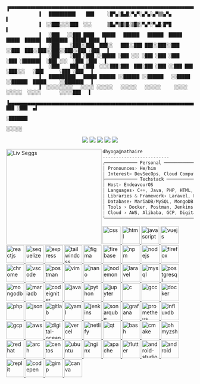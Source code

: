 ```ascii

            ▐▀▀▀▀▀▀▀▀▀▀▀▀▀▀▀▀▀▀▀▀▀▀▀▀▀▀▀▀▀▀▀▀▀▀▀▀▀▀▀▀▀▀▀▀▀▀▀▀▀▀▀▀▀▀▀▀▀▀▀▀▀▀▀▀▀▀▀▀▀▀▀▀▀▀▀▀▀▀▀▀▀▀▀▀▀▀▀▀▀▀▀▌
            ▐   ██████████    ███     ░█▀▄░█▄█░▀▄▀░▄▀▄░▄▀▒▒▄▀▄                                          ▌
            ▐  ░░███░░░░███  ░░░      ▒█▄▀▒█▒█░▒█▒░▀▄▀░▀▄█░█▀█                                          ▌
            ▐   ░███   ░░███ ████   █████   ██████   ██████  █████ █████  ██████  ████████  █████ ████  ▌
            ▐   ░███    ░███░░███  ███░░   ███░░███ ███░░███░░███ ░░███  ███░░███░░███░░███░░███ ░███   ▌
            ▐   ░███    ░███ ░███ ░░█████ ░███ ░░░ ░███ ░███ ░███  ░███ ░███████  ░███ ░░░  ░███ ░███   ▌
            ▐   ░███    ███  ░███  ░░░░███░███  ███░███ ░███ ░░███ ███  ░███░░░   ░███      ░███ ░███   ▌
            ▐   ██████████   █████ ██████ ░░██████ ░░██████   ░░█████   ░░██████  █████     ░░███████   ▌
            ▐  ░░░░░░░░░░   ░░░░░ ░░░░░░   ░░░░░░   ░░░░░░     ░░░░░     ░░░░░░  ░░░░░       ░░░░░███   ▌
            ▐▄▄▄▄▄▄▄▄▄▄▄▄▄▄▄▄▄▄▄▄▄▄▄▄▄▄▄▄▄▄▄▄▄▄▄▄▄▄▄▄▄▄▄▄▄▄▄▄▄▄▄▄▄▄▄▄▄▄▄▄▄▄▄▄▄▄▄▄▄▄▄▄▄▄▄▄▄▄  ███ ░███  ▄▌
                                                                                             ░███████    
                                                                                               ░░░░░░      
```
<div align="center">
            
[<img src="https://img.shields.io/badge/Portfolio-%23000000.svg?&style=for-the-badge&logo=react&logoColor=61DAFB">](https://[dhyoga.vercel.app/](https://dhyoga.vercel.app/))
[<img src="https://img.shields.io/badge/Gmail-D14836?style=for-the-badge&logo=gmail&logoColor=white">](https://mail.google.com/mail/?view=cm&fs=1&to=dhyogap@gmail.com)
[<img src="https://img.shields.io/badge/linkedin-%230077B5.svg?&style=for-the-badge&logo=linkedin&logoColor=white">](https://www.linkedin.com/in/dhyoga/)
[<img src="https://img.shields.io/badge/Medium-12100E?style=for-the-badge&logo=medium&logoColor=white">](https://medium.com/@dhyogap)
[<img src="https://img.shields.io/badge/Discord-7289DA?style=for-the-badge&logo=discord&logoColor=white">](https://discord.com/users/551617156157014848)

</div>

<img align="left" src="https://media.tenor.com/GJj7lj4IhpsAAAAi/liv-punishing-gray-raven.gif" alt="Liv Seggs" width="256" /> 

```csharp
dhyoga@nathaire
-------------------------
╭──────────── Personal ────────────────────────────────────────────────────── 
│ Pronounces› He/him 
│ Interest> DevSecOps, Cloud Computing, Backend, Cyber Security
├──────────── Techstack ───────────────────────────────────────────────────── 
│ Host› EndeavourOS
│ Languages› C++, Java, PHP, HTML, CSS, Javascript, Python, Shell Script
│ Libraries & Framework› Laravel, ReactJS, ExpressJS, TailwindCSS, Bootstrap
│ Database› MariaDB/MySQL, MongoDB
│ Tools › Docker, Postman, Jenkins, Grafana, Firebase, Gitlab
| Cloud › AWS, Alibaba, GCP, Digital Ocean, Iniz
╰──────────────────────────────────────────────────────────────────────────── 
```

<p>
            <a href="https://developer.mozilla.org/en-US/docs/Web/CSS" target="_blank">
                        <img src="https://cdn.jsdelivr.net/gh/devicons/devicon@latest/icons/css3/css3-original.svg" alt="css" width="48" height="48" />
            </a>
            <a href="https://developer.mozilla.org/en-US/docs/Web/HTML" target="_blank">
                        <img src="https://cdn.jsdelivr.net/gh/devicons/devicon@latest/icons/html5/html5-original.svg" alt="html" width="48" height="48" />
            </a>
            <a href="https://developer.mozilla.org/en-US/docs/Web/JavaScript" target="_blank">
                        <img src="https://cdn.jsdelivr.net/gh/devicons/devicon@latest/icons/javascript/javascript-original.svg" alt="javascript" width="48" height="48" />
            </a>
            <a href="https://vuejs.org/" target="_blank">
                        <img src="https://cdn.jsdelivr.net/gh/devicons/devicon@latest/icons/vuejs/vuejs-original.svg" alt="vuejs" width="48" height="48"  />
            </a>
            <a href="https://reactjs.org/" target="_blank">
                        <img src="https://cdn.jsdelivr.net/gh/devicons/devicon@latest/icons/react/react-original.svg" alt="reactjs" width="48" height="48"  />
            </a>
            <a href="https://sequelize.org/" target="_blank">                       
                        <img src="https://cdn.jsdelivr.net/gh/devicons/devicon@latest/icons/sequelize/sequelize-original.svg" alt="sequelize" width="48" height="48" />
            </a>
            <a href="https://expressjs.com/" target="_blank">
                        <img src="https://cdn.jsdelivr.net/gh/devicons/devicon@latest/icons/express/express-original.svg" alt="express" width="48" height="48" />
            </a>
            <a href="https://www.tailwindcss.com/" target="_blank">
                        <img src="https://cdn.jsdelivr.net/gh/devicons/devicon@latest/icons/tailwindcss/tailwindcss-original.svg" alt="tailwindcss" width="48" height="48" />
            </a>
            <a href="https://figma.com/" target="_blank">
                        <img src="https://cdn.jsdelivr.net/gh/devicons/devicon@latest/icons/figma/figma-original.svg" alt="figma" width="48" height="48"  />
            </a>
            <a href="https://firebase.google.com/" target="_blank">
                        <img src="https://cdn.jsdelivr.net/gh/devicons/devicon@latest/icons/firebase/firebase-original.svg" alt="firebase" width="48" height="48"  />
            </a>            
            <a href="https://www.npmjs.com/" target="_blank">
                        <img src="https://cdn.jsdelivr.net/gh/devicons/devicon@latest/icons/npm/npm-original-wordmark.svg" alt="npm" width="48" height="48" />
            </a>
            <a href="https://nodejs.org/" target="_blank">
                        <img src="https://cdn.jsdelivr.net/gh/devicons/devicon@latest/icons/nodejs/nodejs-original.svg" alt="nodejs" width="48" height="48"  />
            </a>
            <a href="https://www.mozilla.org/en-US/firefox/" target="_blank">
                        <img src="https://cdn.jsdelivr.net/gh/devicons/devicon@latest/icons/firefox/firefox-original.svg" alt="firefox" width="48" height="48" />
            </a>
            <a href="https://www.google.com/chrome/" target="_blank">
                        <img src="https://cdn.jsdelivr.net/gh/devicons/devicon@latest/icons/chrome/chrome-original.svg" alt="chrome" width="48" height="48" />
            </a>
            <a href="https://code.visualstudio.com/" target="_blank">              
                        <img src="https://cdn.jsdelivr.net/gh/devicons/devicon@latest/icons/vscode/vscode-original.svg" alt="vscode" width="48" height="48" />
            </a>
            <a href="https://www.postman.com/" target="_blank">
                        <img src="https://cdn.jsdelivr.net/gh/devicons/devicon@latest/icons/postman/postman-original.svg" alt="postman" width="48" height="48" />
            </a>
            <a href="https://www.vim.org/" target="_blank">
                        <img src="https://cdn.jsdelivr.net/gh/devicons/devicon@latest/icons/vim/vim-original.svg" alt="vim" width="48" height="48" />
            </a>            
            <a href="https://nano.org/en" target="_blank">
                        <img src="https://cdn.jsdelivr.net/gh/devicons/devicon@latest/icons/nano/nano-original.svg" alt="nano" width="48" height="48" />
            </a>            
            <a href="https://nodemon.io/" target="_blank">
                        <img src="https://cdn.jsdelivr.net/gh/devicons/devicon@latest/icons/nodemon/nodemon-original.svg" alt="nodemon" width="48" height="48" />
            </a>
            <a href="http://laravel.com/" target="_blank">
                        <img src="https://cdn.jsdelivr.net/gh/devicons/devicon@latest/icons/laravel/laravel-original.svg" alt="laravel" width="48" height="48"  />
            </a>
            <a href="https://www.mysql.com/" target="_blank">
                        <img src="https://cdn.jsdelivr.net/gh/devicons/devicon@latest/icons/mysql/mysql-original.svg" alt="mysql" width="48" height="48" />
            </a>
            <a href="https://www.postgresql.org/" target="_blank">
                        <img src="https://cdn.jsdelivr.net/gh/devicons/devicon@latest/icons/postgresql/postgresql-original.svg" alt="postgresql" width="48" height="48" />
            </a>            
            <a href="https://www.mongodb.com/" target="_blank">
                        <img src="https://cdn.jsdelivr.net/gh/devicons/devicon@latest/icons/mongodb/mongodb-original.svg" alt="mongodb" width="48" height="48" />
            </a>
            <a href="https://mariadb.org/" target="_blank">
                        <img src="https://cdn.jsdelivr.net/gh/devicons/devicon@latest/icons/mariadb/mariadb-original.svg" alt="mariadb" width="48" height="48"  />
            </a>
            <a href="https://codeigniter.com/" target="_blank">
                        <img src="https://cdn.jsdelivr.net/gh/devicons/devicon@latest/icons/codeigniter/codeigniter-plain.svg" alt="codeigniter" width="48" height="48" />
            </a>
            <a href="https://www.java.com/en/" target="_blank">
                        <img src="https://cdn.jsdelivr.net/gh/devicons/devicon@latest/icons/java/java-original.svg" alt="java" width="48" height="48" />
            </a>
            <a href="https://www.python.org/" target="_blank">
                        <img src="https://cdn.jsdelivr.net/gh/devicons/devicon@latest/icons/python/python-original.svg" alt="python" width="48" height="48" />
            </a>
            <a href="https://jupyter.org/" target="_blank">
                        <img src="https://cdn.jsdelivr.net/gh/devicons/devicon@latest/icons/jupyter/jupyter-original-wordmark.svg" alt="jupyter" width="48" height="48" />
            </a>
            <a href="https://www.open-std.org/jtc1/sc22/wg14/" target="_blank">
                        <img src="https://cdn.jsdelivr.net/gh/devicons/devicon@latest/icons/c/c-original.svg" alt="c" width="48" height="48" />
            </a>
            <a href="https://gcc.gnu.org/" target="_blank">
                        <img src="https://cdn.jsdelivr.net/gh/devicons/devicon@latest/icons/gcc/gcc-original.svg" alt="gcc" width="48" height="48" />
            </a>
            <a href="https://www.docker.com/" target="_blank">
                        <img src="https://cdn.jsdelivr.net/gh/devicons/devicon@latest/icons/docker/docker-original.svg" alt="docker" width="48" height="48"  />
            </a>
            <a href="https://www.php.net/" target="_blank">
                        <img src="https://cdn.jsdelivr.net/gh/devicons/devicon@latest/icons/php/php-original.svg" alt="php" width="48" height="48"  />
            </a>
            <a href="https://www.json.org/json-en.html" target="_blank">
                        <img src="https://cdn.jsdelivr.net/gh/devicons/devicon@latest/icons/json/json-original.svg" alt="json" width="48" height="48" />
            </a>
            <a href="https://about.gitlab.com/" target="_blank">
                        <img src="https://cdn.jsdelivr.net/gh/devicons/devicon@latest/icons/gitlab/gitlab-original.svg" alt="gitlab" width="48" height="48" />
            </a>
            <a href="https://yaml.org/" target="_blank">
                        <img src="https://cdn.jsdelivr.net/gh/devicons/devicon@latest/icons/yaml/yaml-original.svg" alt="yaml" width="48" height="48" />
            </a>
            <a href="https://www.jenkins.io/" target="_blank">
                        <img src="https://cdn.jsdelivr.net/gh/devicons/devicon@latest/icons/jenkins/jenkins-original.svg" alt="jenkins" width="48" height="48" />
            </a>
            <a href="https://www.sonarsource.com/products/sonarqube/" target="_blank">
                        <img src="https://cdn.jsdelivr.net/gh/devicons/devicon@latest/icons/sonarqube/sonarqube-original.svg" alt="sonarqube" width="48" height="48" />
            </a>
            <a href="https://grafana.com/" target="_blank">
                        <img src="https://cdn.jsdelivr.net/gh/devicons/devicon@latest/icons/grafana/grafana-original.svg" alt="grafana" width="48" height="48" />
            </a>
            <a href="https://prometheus.io/" target="_blank">
                        <img src="https://cdn.jsdelivr.net/gh/devicons/devicon@latest/icons/prometheus/prometheus-original.svg" alt="prometheus" width="48" height="48" />
            </a>
            <a href="https://www.influxdata.com/" target="_blank">
                        <img src="https://cdn.jsdelivr.net/gh/devicons/devicon@latest/icons/influxdb/influxdb-original.svg" alt="influxdb" width="48" height="48" />
            </a>
            <a href="https://cloud.google.com/?hl=id" target="_blank">
                        <img src="https://cdn.jsdelivr.net/gh/devicons/devicon@latest/icons/googlecloud/googlecloud-original.svg" alt="gcp" width="48" height="48" />
            </a>
            <a href="https://aws.amazon.com/" target="_blank">
                        <img src="https://cdn.jsdelivr.net/gh/devicons/devicon@latest/icons/amazonwebservices/amazonwebservices-original-wordmark.svg" alt="aws" width="48" height="48" />
            </a>
            <a href="https://www.digitalocean.com/" target="_blank">
                        <img src="https://cdn.jsdelivr.net/gh/devicons/devicon@latest/icons/digitalocean/digitalocean-original.svg" alt="digital-ocean" width="48" height="48" />
            </a>
            <a href="https://vercel.com/" target="_blank">
                        <img src="https://cdn.jsdelivr.net/gh/devicons/devicon@latest/icons/vercel/vercel-original.svg" alt="vercel" width="48" height="48" />
            </a>
            <a href="https://www.netlify.com/" target="_blank">        
                        <img src="https://cdn.jsdelivr.net/gh/devicons/devicon@latest/icons/netlify/netlify-original.svg" alt="netlify" width="48" height="48" />
            </a>
            <a href="https://www.qt.io/" target="_blank">
                        <img src="https://cdn.jsdelivr.net/gh/devicons/devicon@latest/icons/qt/qt-original.svg" alt="qt" width="48" height="48"  />
            </a>
            <a href="https://www.gnu.org/software/bash/" target="_blank">
                        <img src="https://cdn.jsdelivr.net/gh/devicons/devicon@latest/icons/bash/bash-original.svg" alt="bash" width="48" height="48" />
            </a>
            <a href="https://cmake.org/" target="_blank">
                        <img src="https://cdn.jsdelivr.net/gh/devicons/devicon@latest/icons/cmake/cmake-original.svg" alt="cmake" width="48" height="48" />
            </a>
            <a href="https://ohmyz.sh/" target="_blank">
                        <img src="https://cdn.jsdelivr.net/gh/devicons/devicon@latest/icons/ohmyzsh/ohmyzsh-original.svg" alt="ohmyzsh" width="48" height="48" />
            </a>
            <a href="https://www.redhat.com/en" target="_blank">
                        <img src="https://cdn.jsdelivr.net/gh/devicons/devicon@latest/icons/redhat/redhat-original.svg" alt="redhat" width="48" height="48"  />
            </a>
            <a href="https://archlinux.org/" target="_blank">
                        <img src="https://cdn.jsdelivr.net/gh/devicons/devicon@latest/icons/archlinux/archlinux-original.svg" alt="arch" width="48" height="48"  />
            </a>            
            <a href="https://www.centos.org/" target="_blank">
                        <img src="https://cdn.jsdelivr.net/gh/devicons/devicon@latest/icons/centos/centos-original.svg" alt="centos" width="48" height="48" />
            </a>
            <a href="https://ubuntu.com/" target="_blank">
                        <img src="https://cdn.jsdelivr.net/gh/devicons/devicon@latest/icons/ubuntu/ubuntu-original.svg" alt="ubuntu" width="48" height="48" />
            </a>
            <a href="https://nginx.org/en/" target="_blank">
                        <img src="https://cdn.jsdelivr.net/gh/devicons/devicon@latest/icons/nginx/nginx-original.svg" alt="nginx" width="48" height="48" />
            </a>
            <a href="https://httpd.apache.org/" target="_blank">
                        <img src="https://cdn.jsdelivr.net/gh/devicons/devicon@latest/icons/apache/apache-original.svg" alt="apache" width="48" height="48" />
            </a>
            <a href="https://flutter.dev/" target="_blank">
                        <img src="https://cdn.jsdelivr.net/gh/devicons/devicon@latest/icons/flutter/flutter-original.svg" alt="flutter" width="48" height="48" />
            </a>            
            <a href="https://developer.android.com/studio" target="_blank">
                        <img src="https://cdn.jsdelivr.net/gh/devicons/devicon@latest/icons/androidstudio/androidstudio-original.svg" alt="android-studio" width="48" height="48" />
            </a>            
            <a href="https://www.android.com/" target="_blank">
                        <img src="https://cdn.jsdelivr.net/gh/devicons/devicon@latest/icons/android/android-original.svg" alt="android" width="48" height="48" />
            </a>
            <a href="https://replit.com/" target="_blank">
                        <img src="https://cdn.jsdelivr.net/gh/devicons/devicon@latest/icons/replit/replit-original.svg" alt="replit" width="48" height="48"  />
            </a>
            <a href="https://codepen.io/" target="_blank">
                        <img src="https://cdn.jsdelivr.net/gh/devicons/devicon@latest/icons/codepen/codepen-original.svg" alt="codepen" width="48" height="48" />
            </a>
            <a href="https://www.gimp.org/" target="_blank">
                        <img src="https://cdn.jsdelivr.net/gh/devicons/devicon@latest/icons/gimp/gimp-original.svg" alt="gimp" width="48" height="48"  />
            </a>
            <a href="https://www.canva.com/" target="_blank">
                        <img src="https://cdn.jsdelivr.net/gh/devicons/devicon@latest/icons/canva/canva-original.svg" alt="canva" width="48" height="48" />
            </a>
</p>

